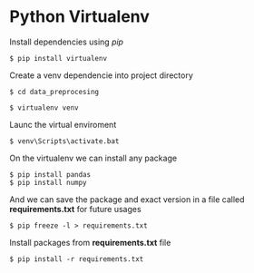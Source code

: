 # Python Virtualenv

Install dependencies using *pip*
```
$ pip install virtualenv
```
Create a venv dependencie into project directory

```
$ cd data_preprocesing
```

```
$ virtualenv venv
```

Launc the virtual enviroment
```
$ venv\Scripts\activate.bat
```

On the virtualenv we can install any package

```
$ pip install pandas
$ pip install numpy
```

And we can save the package and exact version in a file called **requirements.txt** for future usages

```
$ pip freeze -l > requirements.txt
```

Install packages from **requirements.txt** file

```
$ pip install -r requirements.txt 
```